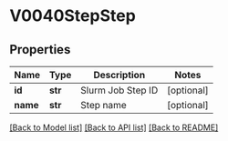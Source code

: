 # V0040StepStep

## Properties
Name | Type | Description | Notes
------------ | ------------- | ------------- | -------------
**id** | **str** | Slurm Job Step ID | [optional] 
**name** | **str** | Step name | [optional] 

[[Back to Model list]](../README.md#documentation-for-models) [[Back to API list]](../README.md#documentation-for-api-endpoints) [[Back to README]](../README.md)


